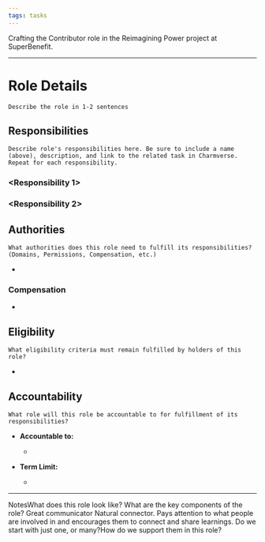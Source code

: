 ```yaml
---
tags: tasks
---
```


Crafting the Contributor role in the Reimagining Power project at SuperBenefit.  

---

# Role Details

`Describe the role in 1-2 sentences`

## Responsibilities

`Describe role's responsibilities here. Be sure to include a name (above), description, and link to the related task in Charmverse. Repeat for each responsibility.`

### <Responsibility 1>

### <Responsibility 2>

## Authorities

`What authorities does this role need to fulfill its responsibilities? (Domains, Permissions, Compensation, etc.)`

- 

### Compensation

- 

## Eligibility

`What eligibility criteria must remain fulfilled by holders of this role?`

- 

## Accountability

`What role will this role be accountable to for fulfillment of its responsibilities?`

- **Accountable to:**

  - 

- **Term Limit:**

  - 


---

NotesWhat does this role look like? What are the key components of the role?	Great communicator	Natural connector. Pays attention to what people are involved in and encourages them to connect and share learnings.	Do we start with just one, or many?How do we support them in this role?
